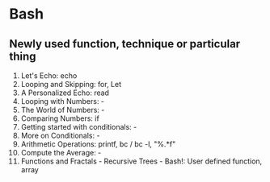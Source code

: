 # Bash

## Newly used function, technique or particular thing  
1. Let's Echo: echo  
2. Looping and Skipping: for, Let  
3. A Personalized Echo: read  
4. Looping with Numbers: -  
5. The World of Numbers: -  
6. Comparing Numbers: if  
7. Getting started with conditionals: -  
8. More on Conditionals: -  
9. Arithmetic Operations: printf, bc / bc -l, "%.\*f"  
10. Compute the Average: -  
11. Functions and Fractals - Recursive Trees - Bash!: User defined function, array  
